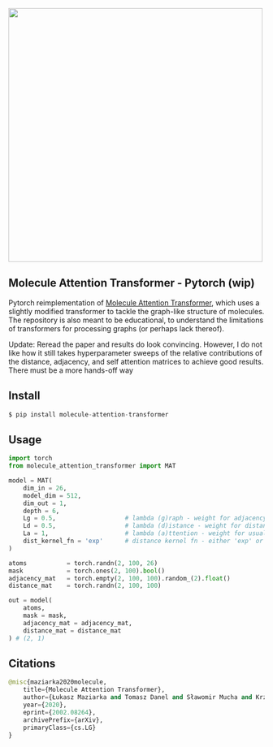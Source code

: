 <img src="./mat.png" width="500px"></img>

## Molecule Attention Transformer - Pytorch (wip)

Pytorch reimplementation of <a href="https://arxiv.org/abs/2002.08264">Molecule Attention Transformer</a>, which uses a slightly modified transformer to tackle the graph-like structure of molecules. The repository is also meant to be educational, to understand the limitations of transformers for processing graphs (or perhaps lack thereof).

Update: Reread the paper and results do look convincing. However, I do not like how it still takes hyperparameter sweeps of the relative contributions of the distance, adjacency, and self attention matrices to achieve good results. There must be a more hands-off way

## Install

```py
$ pip install molecule-attention-transformer
```

## Usage

```py
import torch
from molecule_attention_transformer import MAT

model = MAT(
    dim_in = 26,
    model_dim = 512,
    dim_out = 1,
    depth = 6,
    Lg = 0.5,                   # lambda (g)raph - weight for adjacency matrix
    Ld = 0.5,                   # lambda (d)istance - weight for distance matrix
    La = 1,                     # lambda (a)ttention - weight for usual self-attention
    dist_kernel_fn = 'exp'      # distance kernel fn - either 'exp' or 'softmax'
)

atoms           = torch.randn(2, 100, 26)
mask            = torch.ones(2, 100).bool()
adjacency_mat   = torch.empty(2, 100, 100).random_(2).float()
distance_mat    = torch.randn(2, 100, 100)

out = model(
    atoms,
    mask = mask,
    adjacency_mat = adjacency_mat,
    distance_mat = distance_mat
) # (2, 1)
```

## Citations

```py
@misc{maziarka2020molecule,
    title={Molecule Attention Transformer}, 
    author={Łukasz Maziarka and Tomasz Danel and Sławomir Mucha and Krzysztof Rataj and Jacek Tabor and Stanisław Jastrzębski},
    year={2020},
    eprint={2002.08264},
    archivePrefix={arXiv},
    primaryClass={cs.LG}
}
```
